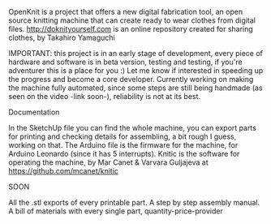 OpenKnit is a project that offers a new digital fabrication tool, an open source knitting machine that can create ready to wear clothes from digital files. 
http://doknityourself.com is an online repository created for sharing clothes, by Takahiro Yamaguchi 

IMPORTANT: this project is in an early stage of development, every piece of hardware and software is in beta version, testing and testing, if you're adventurer this is a place for you :)  Let me know if interested in speeding up the progress and become a core developer.
Currently working on making the machine fully automated, since some steps are still being handmade (as seen on the video -link soon-), reliability is not at its best.


Documentation

In the SketchUp file you can find the whole machine, you can export parts for printing and checking details for assembling, a bit rough I guess, working on that.
The Arduino file is the firmware for the machine, for Arduino Leonardo (since it has 5 interrupts).
Knitic is the software for operating the machine, by Mar Canet & Varvara Guljajeva at https://github.com/mcanet/knitic



SOON

All the .stl exports of every printable part. 
A step by step assembly manual.
A bill of materials with every single part, quantity-price-provider





